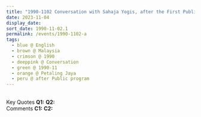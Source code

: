 ```yaml
---
title: "1990-1102 Conversation with Sahaja Yogis, after the First Public Program and before Dinner, House of W.B. Ng, Petaling Jaya (15 kms W of Kuala Lumpur), Malaysia (15 kms W of Kuala Lumpur), Malaysia"
date: 2023-11-04
display_date: 
sort_date: 1990-11-02.1
permalink: /events/1990-1102-a
tags:
  - blue @ English
  - brown @ Malaysia
  - crimson @ 1990
  - deeppink @ Conversation
  - green @ 1990-11
  - orange @ Petaling Jaya
  - peru @ after Public program
---
```


<br>

<wave-list>
  <list-title color="DarkSeaGreen" width="55">Key Quotes</list-title>
  <list-item color="BlanchedAlmond" width="280"><b>Q1:</b> <i></i></list-item>
  <list-item color="Lavender" width="280"><b>Q2:</b> <i></i></list-item>
</wave-list>

<br>

<wave-list>
  <list-title color="DarkSeaGreen" width="55">Comments</list-title>
  <list-item color="BlanchedAlmond" width="280"><b>C1:</b> <i></i></list-item>
  <list-item color="Lavender" width="280"><b>C2:</b> <i></i></list-item>
</wave-list>